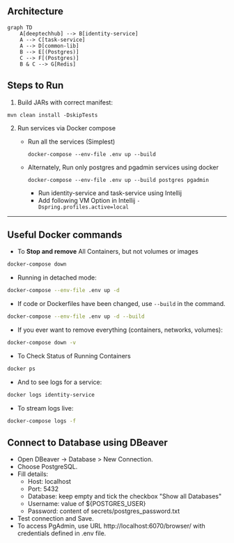 ## Architecture
```mermaid
graph TD
    A[deeptechhub] --> B[identity-service]
    A --> C[task-service]
    A --> D[common-lib]
    B --> E[(Postgres)]
    C --> F[(Postgres)]
    B & C --> G[Redis]
```

## Steps to Run
1. Build JARs with correct manifest:

```
mvn clean install -DskipTests

```
2. Run services via Docker compose

   - Run all the services (Simplest)
      ```
      docker-compose --env-file .env up --build
      ```
   - Alternately, Run only postgres and pgadmin services using docker
      ```
      docker-compose --env-file .env up --build postgres pgadmin
      ```
     - Run identity-service and task-service using Intellij
     - Add following VM Option in Intellij `-Dspring.profiles.active=local`

------
## Useful Docker commands

* To **Stop and remove** All Containers, but not volumes or images

```bash
docker-compose down
```

* Running in detached mode:

```bash
docker-compose --env-file .env up -d
```

* If code or Dockerfiles have been changed, use `--build` in the command.

```bash
docker-compose --env-file .env up -d --build
```

* If you ever want to remove everything (containers, networks, volumes):

```bash
docker-compose down -v
```

* To Check Status of Running Containers

```bash
docker ps
```

* And to see logs for a service:

```bash
docker logs identity-service
```

* To stream logs live:

```bash
docker-compose logs -f
```

## Connect to Database using DBeaver
* Open DBeaver → Database > New Connection.
* Choose PostgreSQL.
* Fill details:
  - Host: localhost
  - Port: 5432 
  - Database: keep empty and tick the checkbox "Show all Databases"
  - Username: value of ${POSTGRES_USER} 
  - Password: content of secrets/postgres_password.txt
* Test connection and Save.
* To access PgAdmin, use URL http://localhost:6070/browser/ with credentials defined in .env file.
